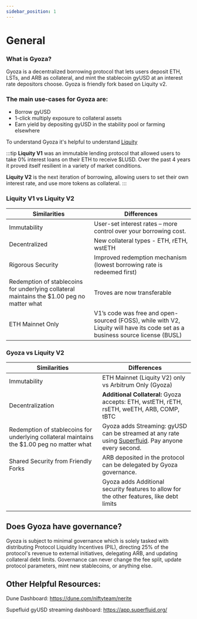 ```yaml
---
sidebar_position: 1
---
```



# General

### What is Gyoza?
Gyoza is a decentralized borrowing protocol that lets users deposit ETH, LSTs, and ARB as collateral, and mint the stablecoin gyUSD at an interest rate depositors choose. Gyoza is friendly fork based on Liquity v2.

### The main use-cases for Gyoza are:

- Borrow gyUSD
- 1-click multiply exposure to collateral assets
- Earn yield by depositing gyUSD in the stability pool or farming elsewhere

To understand Gyoza it's helpful to understand [Liquity](https://www.liquity.org) 


:::tip
**Liquity V1** was an immutable lending protocol that allowed users to take 0% interest loans on their ETH to receive $LUSD. Over the past 4 years it proved itself resilient in a variety of market conditions.

**Liquity V2** is the next iteration of borrowing, allowing users to set their own interest rate, and use more tokens as collateral.
:::


### Liquity V1 vs Liquity V2
| Similarities | Differences  |
|--|--|
|Immutability  |  User-set interest rates – more control over your borrowing cost. |
|Decentralized| New collateral types - ETH, rETH, wstETH|
|Rigorous Security|Improved redemption mechanism (lowest borrowing rate is redeemed first)|
|Redemption of stablecoins for underlying collateral maintains the $1.00 peg no matter what| Troves are now transferable|
|ETH Mainnet Only|V1’s code was free and open-sourced (FOSS), while with V2, Liquity will have its code set as a business source license (BUSL)|

### Gyoza vs Liquity V2
| Similarities | Differences  |
|--|--|
| Immutability|ETH Mainnet (Liquity V2) only vs Arbitrum Only (Gyoza) |
|Decentralization| **Additional Collateral:** Gyoza accepts: ETH, wstETH, rETH, rsETH, weETH, ARB, COMP, tBTC|
|Redemption of stablecoins for underlying collateral maintains the $1.00 peg no matter what| Gyoza adds Streaming: gyUSD can be streamed at any rate using  [Superfluid](https://www.superfluid.finance/). Pay anyone every second.|
|Shared Security from Friendly Forks |ARB deposited in the protocol can be delegated by Gyoza governance.|
||Gyoza adds Additional security features to allow for the other features, like debt limits|
|||\

## Does Gyoza have governance?
Gyoza is subject to minimal governance which is solely tasked with distributing Protocol Liquidity Incentives (PIL), directing 25% of the protocol's revenue to external initiatives, delegating ARB, and updating collateral debt limits. Governance can never change the fee split, update protocol parameters, mint new stablecoins, or anything else.


## Other Helpful Resources:

Dune Dashboard: https://dune.com/niftyteam/nerite

Supefluid gyUSD streaming dashboard: https://app.superfluid.org/


